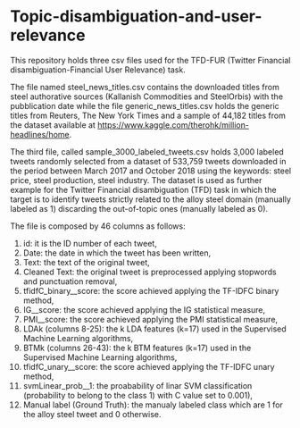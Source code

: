 # Topic-disambiguation-and-user-relevance
This repository holds three csv files used for the TFD-FUR (Twitter Financial disambiguation-Financial User Relevance) task. 

The file named steel_news_titles.csv contains the downloaded titles from steel authorative sources (Kallanish Commodities and SteelOrbis) with the pubblication date while the file generic_news_titles.csv holds the generic titles from Reuters, The New York Times and a sample of 44,182 titles from the dataset available at https://www.kaggle.com/therohk/million-headlines/home. 

The third file, called sample_3000_labeled_tweets.csv holds 3,000 labeled tweets randomly selected from a dataset of 533,759 tweets downloaded in the period between March 2017 and October 2018 using the keywords: steel price, steel production, steel industry. The dataset is used as further example for the Twitter Financial disambiguation (TFD) task in which the target is to identify tweets strictly related to the alloy steel domain (manually labeled as 1) discarding the out-of-topic ones (manually labeled as 0). 

The file is composed by 46 columns as follows:
1) id: it is the ID number of each tweet,
2) Date: the date in which the tweet has been written,
3) Text: the text of the original tweet,
4) Cleaned Text: the original tweet is preprocessed applying stopwords and punctuation removal,
5) tfidfC_binary__score: the score achieved applying the TF-IDFC binary method,
6) IG__score: the score achieved applying the IG statistical measure,
7) PMI__score: the score achieved applying the PMI statistical measure,
8) LDAk (columns 8-25): the k LDA features (k=17) used in the Supervised Machine Learning algorithms,
9) BTMk (columns 26-43): the k BTM features (k=17) used in the Supervised Machine Learning algorithms,
10) tfidfC_unary__score: the score achieved applying the TF-IDFC unary method,
11) svmLinear_prob__1: the proabability of linar SVM classification (probability to belong to the class 1) with C value set to 0.001),
12) Manual label (Ground Truth): the manualy labeled class which are 1 for the alloy steel tweet and 0 otherwise.
